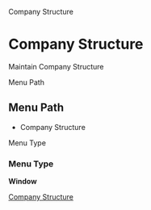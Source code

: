 
Company Structure
# Company Structure


Maintain Company Structure

Menu Path
## Menu Path



- Company Structure

Menu Type
### Menu Type

**Window**


[Company Structure](functional-guide/window/window-company-structure.md)